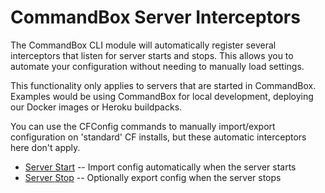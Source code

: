 # CommandBox Server Interceptors

The CommandBox CLI module will automatically register several interceptors that listen for server starts and stops.  This allows you to automate your configuration without needing to manually load settings.

This functionality only applies to servers that are started in CommandBox.  Examples would be using CommandBox for local development, deploying our Docker images or Heroku buildpacks.

You can use the CFConfig commands to manually import/export configuration on 'standard' CF installs, but these automatic interceptors here don't apply.  

* [Server Start](/using-the-cli/server-interceptors/server-start.md) -- Import config automatically when the server starts
* [Server Stop](/using-the-cli/server-interceptors/server-stop.md) -- Optionally export config when the server stops
